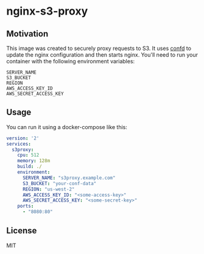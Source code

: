 # nginx-s3-proxy

## Motivation

This image was created to securely proxy requests to S3. It uses
[confd](http://github.com/kelseyhightower/confd) to update the nginx
configuration and then starts nginx. You'll need to run your container with the
following environment variables:

```
SERVER_NAME
S3_BUCKET
REGION
AWS_ACCESS_KEY_ID
AWS_SECRET_ACCESS_KEY
```


## Usage

You can run it using a docker-compose like this:

```yaml
version: '2'
services:
  s3proxy:
    cpu: 512
    memory: 128m
    build: ./
    environment:
      SERVER_NAME: "s3proxy.example.com"
      S3_BUCKET: "your-conf-data"
      REGION: "us-west-2"
      AWS_ACCESS_KEY_ID: "<some-access-key>"
      AWS_SECRET_ACCESS_KEY: "<some-secret-key>"
    ports:
      - "8080:80"
```

## License

MIT
